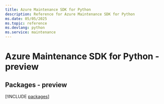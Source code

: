 ```yaml
---
title: Azure Maintenance SDK for Python
description: Reference for Azure Maintenance SDK for Python
ms.date: 05/05/2025
ms.topic: reference
ms.devlang: python
ms.service: maintenance
---
```

# Azure Maintenance SDK for Python - preview
## Packages - preview
[!INCLUDE [packages](maintenance-index.md)]